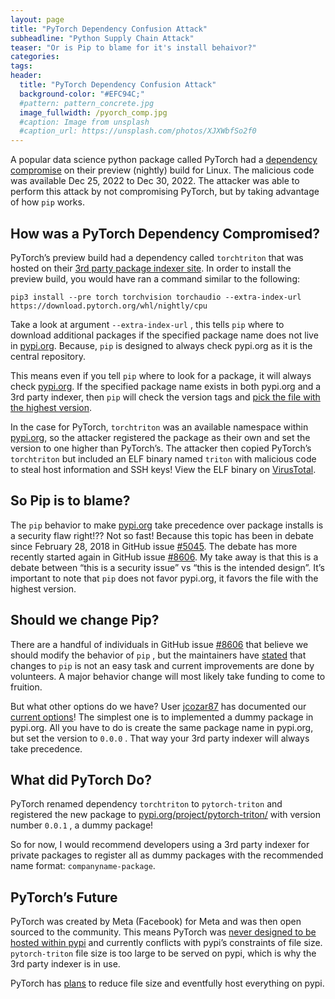 ```yaml
---
layout: page
title: "PyTorch Dependency Confusion Attack"
subheadline: "Python Supply Chain Attack"
teaser: "Or is Pip to blame for it's install behaivor?"
categories:
tags:
header:
  title: "PyTorch Dependency Confusion Attack"
  background-color: "#EFC94C;"
  #pattern: pattern_concrete.jpg
  image_fullwidth: /pyorch_comp.jpg
  #caption: Image from unsplash
  #caption_url: https://unsplash.com/photos/XJXWbfSo2f0
---
```


A popular data science python package called PyTorch had a [dependency compromise](https://pytorch.org/blog/compromised-nightly-dependency/) on their preview (nightly) build for Linux. The malicious code was available Dec 25, 2022 to Dec 30, 2022. The attacker was able to perform this attack by not compromising PyTorch, but by taking advantage of how `pip` works.

## How was a PyTorch Dependency Compromised?

PyTorch’s preview build had a dependency called `torchtriton` that was hosted on their [3rd party package indexer site](https://download.pytorch.org/whl/). In order to install the preview build, you would have ran a command similar to the following:

`pip3 install --pre torch torchvision torchaudio --extra-index-url https://download.pytorch.org/whl/nightly/cpu`

Take a look at argument `--extra-index-url` , this tells `pip` where to download additional packages if the specified package name does not live in [pypi.org](http://pypi.org). Because, `pip` is designed to always check pypi.org as it is the central repository.

This means even if you tell `pip` where to look for a package, it will always check [pypi.org](http://pypi.org). If the specified package name exists in both pypi.org and a 3rd party indexer, then `pip` will check the version tags and [pick the file with the highest version](https://github.com/pypa/pip/issues/8606#issuecomment-788124257).

In the case for PyTorch, `torchtriton` was an available namespace within [pypi.org](http://pypi.org), so the attacker registered the package as their own and set the version to one higher than PyTorch’s. The attacker then copied PyTorch’s `torchtriton` but included an ELF binary named `triton` with malicious code to steal host information and SSH keys! View the ELF binary on [VirusTotal](https://www.virustotal.com/gui/file/2385b29489cd9e35f92c072780f903ae2e517ed422eae67246ae50a5cc738a0e/details).

## So Pip is to blame?

The `pip` behavior to make [pypi.org](http://pypi.org) take precedence over package installs is a security flaw right!?? Not so fast! Because this topic has been in debate since February 28, 2018 in GitHub issue [#5045](https://github.com/pypa/pip/issues/5045). The debate has more recently started again in GitHub issue [#8606](https://github.com/pypa/pip/issues/8606). My take away is that this is a debate between “this is a security issue” vs “this is the intended design”. It’s important to note that `pip` does not favor pypi.org, it favors the file with the highest version.

## Should we change Pip?

There are a handful of individuals in GitHub issue [#8606](https://github.com/pypa/pip/issues/8606) that believe we should modify the behavior of `pip` , but the maintainers have [stated](https://github.com/pypa/pip/issues/8606#issuecomment-1370303166) that changes to `pip` is not an easy task and current improvements are done by volunteers. A major behavior change will most likely take funding to come to fruition.

But what other options do we have? User [jcozar87](https://github.com/jcozar87) has documented our [current options](https://github.com/pypa/pip/issues/8606#issuecomment-1160838686)! The simplest one is to implemented a dummy package in pypi.org. All you have to do is create the same package name in pypi.org, but set the version to `0.0.0` . That way your 3rd party indexer will always take precedence.

## What did PyTorch Do?

PyTorch renamed dependency `torchtriton` to `pytorch-triton` and registered the new package to [pypi.org/project/pytorch-triton/](https://pypi.org/project/pytorch-triton/) with version number `0.0.1` , a dummy package!

So for now, I would recommend developers using a 3rd party indexer for private packages to register all as dummy packages with the recommended name format: `companyname-package`.

## PyTorch’s Future

PyTorch was created by Meta (Facebook) for Meta and was then open sourced to the community. This means PyTorch was [never designed to be hosted within pypi](https://github.com/pytorch/pytorch/issues/26340#issuecomment-1368500377) and currently conflicts with pypi’s constraints of file size. `pytorch-triton` file size is too large to be served on pypi, which is why the 3rd party indexer is in use.

PyTorch has [plans](https://github.com/pytorch/pytorch/issues/26340#issuecomment-1369248199) to reduce file size and eventfully host everything on pypi.
